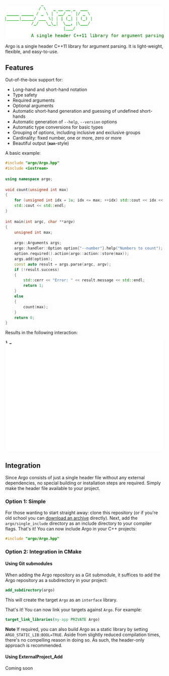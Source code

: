 ![logo](data/argo.png)

Argo is a single header C++11 library for argument parsing. It is light-weight, flexible, and easy-to-use.

## Features

Out-of-the-box support for:

* Long-hand and short-hand notation
* Type safety
* Required arguments
* Optional arguments
* Automatic short-hand generation and guessing of undefined short-hands
* Automatic generation of `--help`, `--version` options
* Automatic type conversions for basic types
* Grouping of options, including inclusive and exclusive groups
* Cardinality: fixed number, one or more, zero or more
* Beautiful output (__`man`__-style)

A basic example:

```C++
#include "argo/Argo.hpp"
#include <iostream>

using namespace argo;

void count(unsigned int max)
{
    for (unsigned int idx = 1u; idx <= max; ++idx) std::cout << idx << " ";
    std::cout << std::endl;
}

int main(int argc, char **argv)
{
    unsigned int max;
    
    argo::Arguments args;
    argo::handler::Option option{"--number"}.help("Numbers to count");
    option.required().action(argo::action::store(max));
    args.add(option);
    const auto result = args.parse(argc, argv);
    if (!result.success)
    {
        std::cerr << "Error: " << result.message << std::endl;
        return 1;
    }
    else
    {
        count(max);
    }
    return 0;
}
```

Results in the following interaction:

![logo](data/demo.gif)


## Integration

Since Argo consists of just a single header file without any external dependencies, no special building or installation steps are required. Simply make the header file available to your project.

### Option 1: Simple

For those wanting to start straight away: clone this repository (or if you're old school you can [download an archive](...) directly). Next, add the `argo/single_include` directory as an include directory to your compiler flags. That's it! You can now include Argo in your C++ projects:

```C++
#include "argo/Argo.hpp"
```

### Option 2: Integration in CMake

#### Using Git submodules

When adding the Argo repository as a Git submodule, it suffices to add the Argo repository as a subdirectory in your project:

```CMake
add_subdirectory(argo)
```
This will create the target `Argo` as an `interface` library.

That's it! You can now link your targets against `Argo`. For example:

```CMake
target_link_libraries(my-app PRIVATE Argo)
```

__Note__ If required, you can also build Argo as a static library by setting `ARGO_STATIC_LIB:BOOL=TRUE`. Aside from slightly reduced compilation times, there's no compelling reason in doing so. As such, the header-only approach is recommended.

#### Using ExternalProject_Add

Coming soon


